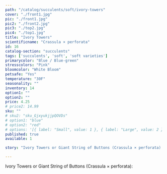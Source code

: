 ```yaml
---
path: "/catalog/succulents/soft/ivory-towers"
cover: "./front1.jpg"
pic: "./front1.jpg"
pic2: "./front2.jpg"
pic3: "./top2.jpg"
pic4: "./top1.jpg"
title: "Ivory Towers"
scientificname: "Crassula × perforata"
id: 16 
catalog-section: "succulents"
tags: ['succulents', 'soft', 'soft varieties']
primarycolor: "Blue / Blue-green"
stresscolors: "Pink"
bloomcolor: "White Bloom"
petsafe: "Yes"
temperature: "30F"
seasonality: ""
inventory: 14
option1: ""
option2: ""
price: 4.25
# price2: 14.99
sku: ""
# sku2: "sku_GjxyukjjpQOVDs"
# option1: "blue"
# option2: "red"
# options: '[{ label: "Small", value: 1 }, { label: "Large", value: 2 }]'
published: true
available: 1

story: "Ivory Towers or Giant String of Buttons (Crassula × perforata):"

---
```

Ivory Towers or Giant String of Buttons (Crassula × perforata): 